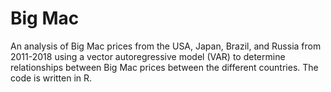 # Big Mac

An analysis of Big Mac prices from the USA, Japan, Brazil, and Russia from 2011-2018 using a vector autoregressive model (VAR) to determine relationships between Big Mac prices between the different countries. The code is written in R. 
